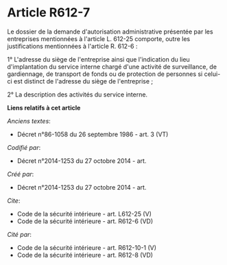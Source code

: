 # Article R612-7

Le dossier de la demande d'autorisation administrative présentée par les entreprises mentionnées à l'article L. 612-25
comporte, outre les justifications mentionnées à l'article R. 612-6 : 

1° L'adresse du siège de l'entreprise ainsi que l'indication du lieu d'implantation du service interne chargé d'une activité
de surveillance, de gardiennage, de transport de fonds ou de protection de personnes si celui-ci est distinct de l'adresse du
siège de l'entreprise ; 

2° La description des activités du service interne.

**Liens relatifs à cet article**

_Anciens textes_:

  - Décret n°86-1058 du 26 septembre 1986 - art. 3 (VT)

_Codifié par_:

  - Décret n°2014-1253 du 27 octobre 2014 - art.

_Créé par_:

  - Décret n°2014-1253 du 27 octobre 2014 - art.

_Cite_:

  - Code de la sécurité intérieure - art. L612-25 (V)
  - Code de la sécurité intérieure - art. R612-6 (VD)

_Cité par_:

  - Code de la sécurité intérieure - art. R612-10-1 (V)
  - Code de la sécurité intérieure - art. R612-8 (VD)
